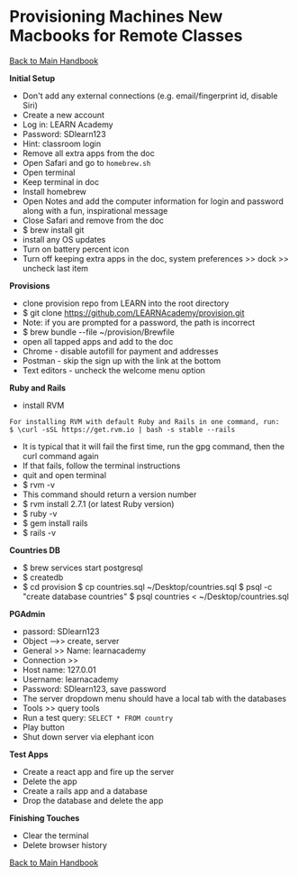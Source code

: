 # Provisioning Machines New Macbooks for Remote Classes
[ Back to Main Handbook ](./README.md#instructor-handbook)

**Initial Setup**
- Don't add any external connections (e.g. email/fingerprint id, disable Siri)
- Create a new account
- Log in: LEARN Academy
- Password: SDlearn123
- Hint: classroom login
- Remove all extra apps from the doc
- Open Safari and go to `homebrew.sh`
- Open terminal
- Keep terminal in doc
- Install homebrew
- Open Notes and add the computer information for login and password along with a fun, inspirational message
- Close Safari and remove from the doc
- $ brew install git
- install any OS updates
- Turn on battery percent icon
- Turn off keeping extra apps in the doc, system preferences >> dock >> uncheck last item

**Provisions**
- clone provision repo from LEARN into the root directory
- $ git clone https://github.com/LEARNAcademy/provision.git
- Note: if you are prompted for a password, the path is incorrect
- $ brew bundle --file ~/provision/Brewfile
- open all tapped apps and add to the doc
- Chrome - disable autofill for payment and addresses
- Postman - skip the sign up with the link at the bottom
- Text editors - uncheck the welcome menu option

**Ruby and Rails**
- install RVM
```
For installing RVM with default Ruby and Rails in one command, run:
$ \curl -sSL https://get.rvm.io | bash -s stable --rails
```
- It is typical that it will fail the first time, run the gpg command, then the curl command again
- If that fails, follow the terminal instructions
- quit and open terminal
- $ rvm -v
- This command should return a version number
- $ rvm install 2.7.1 (or latest Ruby version)
- $ ruby -v
- $ gem install rails
- $ rails -v

**Countries DB**
- $ brew services start postgresql
- $ createdb
- $ cd provision
$ cp countries.sql ~/Desktop/countries.sql
$ psql -c "create database countries"
$ psql countries < ~/Desktop/countries.sql

**PGAdmin**
- passord: SDlearn123
- Object -->> create, server
- General >> Name: learnacademy
- Connection >>
- Host name: 127.0.01
- Username: learnacademy
- Password: SDlearn123, save password
- The server dropdown menu should have a local tab with the databases
- Tools >> query tools
- Run a test query: `SELECT * FROM country`
- Play button
- Shut down server via elephant icon

**Test Apps**
- Create a react app and fire up the server
- Delete the app
- Create a rails app and a database
- Drop the database and delete the app

**Finishing Touches**
- Clear the terminal
- Delete browser history

[ Back to Main Handbook ](./README.md#instructor-handbook)
